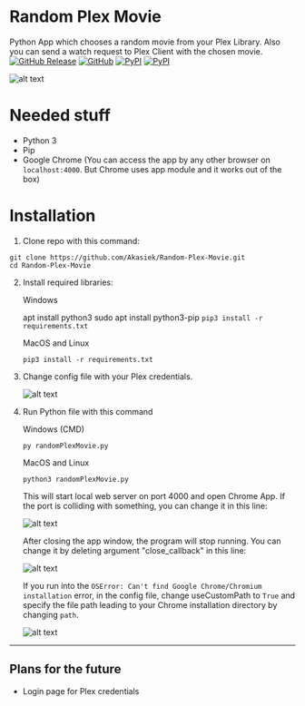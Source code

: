 # Random Plex Movie
Python App which chooses a random movie from your Plex Library. Also you can send a watch request to Plex Client with the chosen movie.
[![GitHub Release](https://img.shields.io/github/v/release/Akasiek/Random-Plex-Movie?include_prereleases&label=Release&style=flat-square)](https://github.com/Akasiek/Random-Plex-Movie/releases)
[![GitHub](https://img.shields.io/github/license/Akasiek/random-plex-movie?style=flat-square)](https://github.com/Akasiek/random-plex-movie/blob/main/LICENSE)
[![PyPI](https://img.shields.io/pypi/v/PlexAPI?label=PlexAPI&style=flat-square)](https://pypi.org/project/PlexAPI/4.5.2/)
[![PyPI](https://img.shields.io/pypi/v/Eel?label=Eel&style=flat-square)](https://pypi.org/project/Eel/)

![alt text](https://i.imgur.com/CKplHDk.jpg "Example")

# Needed stuff

- Python 3
- Pip
- Google Chrome (You can access the app by any other browser on `localhost:4000`. But Chrome uses app module and it works out of the box)

# Installation

1. Clone repo with this command:

```
git clone https://github.com/Akasiek/Random-Plex-Movie.git
cd Random-Plex-Movie
```
    

2. Install required libraries:

    Windows 

     apt install python3
     sudo apt install python3-pip
    `pip3 install -r requirements.txt`

    MacOS and Linux

    `pip3 install -r requirements.txt`

2. Change config file with your Plex credentials. 

    ![alt text](https://i.imgur.com/Y7WjVLb.jpg "Third step of the installation")

3. Run Python file with this command

    Windows (CMD)

    `py randomPlexMovie.py`

    MacOS and Linux

    `python3 randomPlexMovie.py`

    This will start local web server on port 4000 and open Chrome App. If the port is colliding with something, you can change it in this line:

    ![alt text](https://i.imgur.com/ABLhaJh.jpg "Fourth step of the installation")

    After closing the app window, the program will stop running. You can change it by deleting argument "close_callback" in this line:

    ![alt text](https://i.imgur.com/kcaZZgR.jpg "Fourth step of the installation")
    
    If you run into the `OSError: Can't find Google Chrome/Chromium installation` error, in the config file, change useCustomPath to `True` and specify the file path leading to your Chrome installation directory by changing `path`.
    
    ![alt text](https://i.imgur.com/wCoEHhh.png "Fourth step of the installation")

***

## Plans for the future

- Login page for Plex credentials




